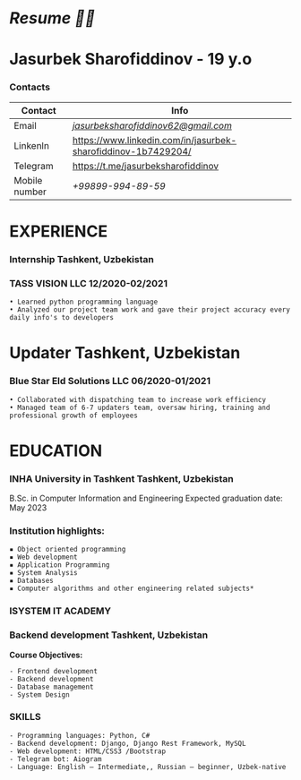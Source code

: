 # *Resume :man_technologist:*
# Jasurbek Sharofiddinov - 19 y.o

### **Contacts**

Contact        | Info
---------------|-----------------------------
Email | *jasurbeksharofiddinov62@gmail.com*
Linkenln | https://www.linkedin.com/in/jasurbek-sharofiddinov-1b7429204/
Telegram | https://t.me/jasurbeksharofiddinov
Mobile number | *+99899-994-89-59*


# EXPERIENCE
### Internship Tashkent, Uzbekistan
### TASS VISION LLC 12/2020-02/2021
  
    • Learned python programming language
    • Analyzed our project team work and gave their project accuracy every daily info's to developers
    
# Updater Tashkent, Uzbekistan
### Blue Star Eld Solutions LLC 06/2020-01/2021
    • Collaborated with dispatching team to increase work efficiency
    • Managed team of 6-7 updaters team, oversaw hiring, training and professional growth of employees
    
# EDUCATION
### INHA University in Tashkent Tashkent, Uzbekistan
B.Sc. in Computer Information and Engineering Expected graduation date: May 2023
### Institution highlights:
    ▪︎ Object oriented programming 
    ▪︎ Web development 
    ▪︎ Application Programming 
    ▪︎ System Analysis
    ▪︎ Databases
    ▪︎ Computer algorithms and other engineering related subjects* 

### ISYSTEM IT ACADEMY
### Backend development Tashkent, Uzbekistan

**Course Objectives:**

    - Frontend development
    - Backend development
    - Database management
    - System Design
    
### SKILLS
    - Programming languages: Python, C#
    - Backend development: Django, Django Rest Framework, MySQL
    - Web development: HTML/CSS3 /Bootstrap
    - Telegram bot: Aiogram
    - Language: English – Intermediate,, Russian – beginner, Uzbek-native
    

